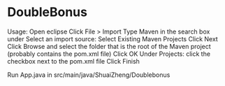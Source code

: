 # DoubleBonus
Usage:
Open eclipse
Click File > Import
Type Maven in the search box under Select an import source:
Select Existing Maven Projects
Click Next
Click Browse and select the folder that is the root of the Maven project (probably contains the pom.xml file)
Click OK
Under Projects: click the checkbox next to the pom.xml file
Click Finish


Run App.java in src/main/java/ShuaiZheng/Doublebonus
